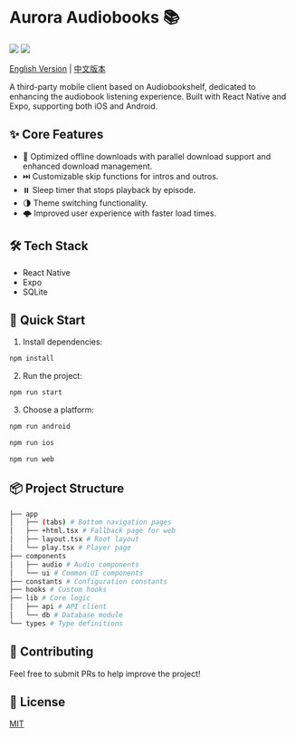 # Aurora Audiobooks 📚

[![][license-badge]][license-url]
[![][expoversion-badge]][expoversion-url]

[license-badge]: https://img.shields.io/github/license/yourusername/aurora-audiobooks?style=flat-square
[license-url]: LICENSE
[expoversion-badge]: https://img.shields.io/badge/Expo-50.0.0-blue.svg?style=flat-square
[expoversion-url]: https://expo.dev/

[English Version](README.en.md) | [中文版本](README.md)

A third-party mobile client based on Audiobookshelf, dedicated to enhancing the audiobook listening experience. Built with React Native and Expo, supporting both iOS and Android.

## ✨ Core Features
- 🚀 Optimized offline downloads with parallel download support and enhanced download management.
- ⏭️ Customizable skip functions for intros and outros.
- ⏸️ Sleep timer that stops playback by episode.
- 🌗 Theme switching functionality.
- 🌩 Improved user experience with faster load times.

## 🛠️ Tech Stack
- React Native
- Expo
- SQLite

## 🚀 Quick Start

1. Install dependencies:
```bash
npm install
```
2. Run the project:
```bash
npm run start
```
3. Choose a platform:
```bash
npm run android
```
```bash
npm run ios
```
```bash
npm run web
```

## 📦 Project Structure
```bash
├── app
│   ├── (tabs) # Bottom navigation pages
│   ├── +html.tsx # Fallback page for web
│   ├── layout.tsx # Root layout
│   └── play.tsx # Player page
├── components
│   ├── audio # Audio components
│   └── ui # Common UI components
├── constants # Configuration constants
├── hooks # Custom hooks
├── lib # Core logic
│   ├── api # API client
│   └── db # Database module
└── types # Type definitions
```

## 🤝 Contributing
Feel free to submit PRs to help improve the project!

## 📝 License
[MIT](LICENSE)
